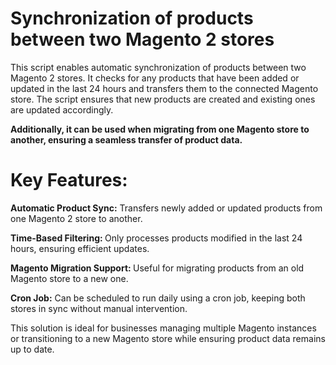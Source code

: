 # Synchronization of products between two Magento 2 stores

This script enables automatic synchronization of products between two Magento 2 stores. It checks for any products that have been added or updated in the last 24 hours and transfers them to the connected Magento store. The script ensures that new products are created and existing ones are updated accordingly.

<strong>Additionally, it can be used when migrating from one Magento store to another, ensuring a seamless transfer of product data.</strong>


# Key Features:

<strong>Automatic Product Sync:</strong> Transfers newly added or updated products from one Magento 2 store to another. <br>

<strong>Time-Based Filtering: </strong> Only processes products modified in the last 24 hours, ensuring efficient updates. <br>

<strong>Magento Migration Support: </strong> Useful for migrating products from an old Magento store to a new one. <br>

<strong>Cron Job:</strong> Can be scheduled to run daily using a cron job, keeping both stores in sync without manual intervention. <br>

This solution is ideal for businesses managing multiple Magento instances or transitioning to a new Magento store while ensuring product data remains up to date.
